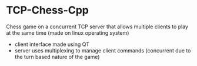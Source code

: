 # TCP-Chess-Cpp

Chess game on a concurrent TCP server that allows multiple clients to play at the same time (made on linux operating system)

- client interface made using QT
- server uses multiplexing to manage client commands (concurrent due to the turn based nature of the game)
